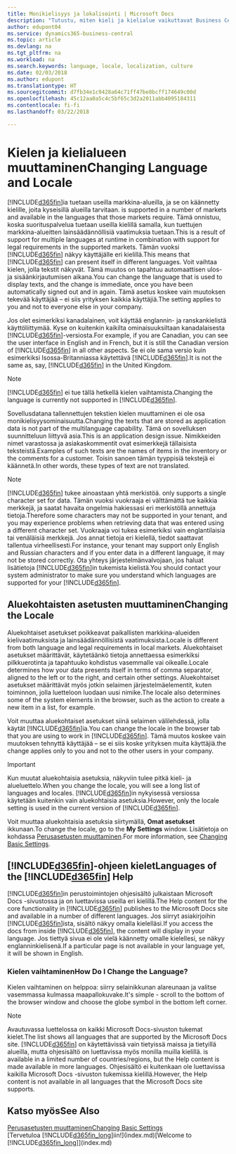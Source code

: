 ```yaml
---
title: Monikielisyys ja lokalisointi | Microsoft Docs
description: "Tutustu, miten kieli ja kielialue vaikuttavat Business Central -sovelluksen käyttökokemukseen."
author: edupont04
ms.service: dynamics365-business-central
ms.topic: article
ms.devlang: na
ms.tgt_pltfrm: na
ms.workload: na
ms.search.keywords: language, locale, localization, culture
ms.date: 02/03/2018
ms.author: edupont
ms.translationtype: HT
ms.sourcegitcommit: d7fb34e1c9428a64c71ff47be8bcff174649c00d
ms.openlocfilehash: 45c12aa0a5c4c5bf65c3d2a2011abb4095184311
ms.contentlocale: fi-fi
ms.lasthandoff: 03/22/2018

---
```

# <a name="changing-language-and-locale"></a><span data-ttu-id="b7590-103">Kielen ja kielialueen muuttaminen</span><span class="sxs-lookup"><span data-stu-id="b7590-103">Changing Language and Locale</span></span>
[!INCLUDE[d365fin](includes/d365fin_md.md)]<span data-ttu-id="b7590-104">ia tuetaan useilla markkina-alueilla, ja se on käännetty kielille, joita kyseisillä alueilla tarvitaan.</span><span class="sxs-lookup"><span data-stu-id="b7590-104"> is supported in a number of markets and available in the languages that those markets require.</span></span> <span data-ttu-id="b7590-105">Tämä onnistuu, koska suorituspalvelua tuetaan useilla kielillä samalla, kun tuettujen markkina-alueitten lainsäädännöllisiä vaatimuksia tuetaan.</span><span class="sxs-lookup"><span data-stu-id="b7590-105">This is a result of support for multiple languages at runtime in combination with support for legal requirements in the supported markets.</span></span> <span data-ttu-id="b7590-106">Tämän vuoksi [!INCLUDE[d365fin](includes/d365fin_md.md)] näkyy käyttäjälle eri kielillä.</span><span class="sxs-lookup"><span data-stu-id="b7590-106">This means that [!INCLUDE[d365fin](includes/d365fin_md.md)] can present itself in different languages.</span></span> <span data-ttu-id="b7590-107">Voit vaihtaa kielen, jolla tekstit näkyvät. Tämä muutos on tapahtuu automaattisen ulos- ja sisäänkirjautumisen aikana.</span><span class="sxs-lookup"><span data-stu-id="b7590-107">You can change the language that is used to display texts, and the change is immediate, once you have been automatically signed out and in again.</span></span> <span data-ttu-id="b7590-108">Tämä asetus koskee vain muutoksen tekevää käyttäjää – ei siis yrityksen kaikkia käyttäjiä.</span><span class="sxs-lookup"><span data-stu-id="b7590-108">The setting applies to you and not to everyone else in your company.</span></span>  

<span data-ttu-id="b7590-109">Jos olet esimerkiksi kanadalainen, voit käyttää englannin- ja ranskankielistä käyttöliittymää. Kyse on kuitenkin kaikilta ominaisuuksiltaan kanadalaisesta [!INCLUDE[d365fin](includes/d365fin_md.md)]-versiosta.</span><span class="sxs-lookup"><span data-stu-id="b7590-109">For example, if you are Canadian, you can see the user interface in English and in French, but it is still the Canadian version of [!INCLUDE[d365fin](includes/d365fin_md.md)] in all other aspects.</span></span> <span data-ttu-id="b7590-110">Se ei ole sama versio kuin esimerkiksi Isossa-Britanniassa käytettävä [!INCLUDE[d365fin](includes/d365fin_md.md)].</span><span class="sxs-lookup"><span data-stu-id="b7590-110">It is not the same as, say, [!INCLUDE[d365fin](includes/d365fin_md.md)] in the United Kingdom.</span></span>  

> [!NOTE]  
>  <span data-ttu-id="b7590-111">[!INCLUDE[d365fin](includes/d365fin_md.md)] ei tue tällä hetkellä kielen vaihtamista.</span><span class="sxs-lookup"><span data-stu-id="b7590-111">Changing the language is currently not supported in [!INCLUDE[d365fin](includes/d365fin_md.md)].</span></span>

<span data-ttu-id="b7590-112">Sovellusdatana tallennettujen tekstien kielen muuttaminen ei ole osa monikielisyysominaisuutta.</span><span class="sxs-lookup"><span data-stu-id="b7590-112">Changing the texts that are stored as application data is not part of the multilanguage capability.</span></span> <span data-ttu-id="b7590-113">Tämä on sovelluksen suunnitteluun liittyvä asia.</span><span class="sxs-lookup"><span data-stu-id="b7590-113">This is an application design issue.</span></span> <span data-ttu-id="b7590-114">Nimikkeiden nimet varastossa ja asiakaskommentit ovat esimerkkejä tällaisista teksteistä.</span><span class="sxs-lookup"><span data-stu-id="b7590-114">Examples of such texts are the names of items in the inventory or the comments for a customer.</span></span> <span data-ttu-id="b7590-115">Toisin sanoen tämän tyyppisiä tekstejä ei käännetä.</span><span class="sxs-lookup"><span data-stu-id="b7590-115">In other words, these types of text are not translated.</span></span>  

> [!NOTE]  
>  [!INCLUDE[d365fin](includes/d365fin_md.md)]<span data-ttu-id="b7590-116"> tukee ainoastaan yhtä merkistöä.</span><span class="sxs-lookup"><span data-stu-id="b7590-116"> only supports a single character set for data.</span></span> <span data-ttu-id="b7590-117">Tämän vuoksi vuokraaja ei välttämättä tue kaikkia merkkejä, ja saatat havaita ongelmia hakiessasi eri merkistöllä annettuja tietoja.</span><span class="sxs-lookup"><span data-stu-id="b7590-117">Therefore some characters may not be supported in your tenant, and you may experience problems when retrieving data that was entered using a different character set.</span></span> <span data-ttu-id="b7590-118">Vuokraaja voi tukea esimerkiksi vain englantilaisia tai venäläisiä merkkejä. Jos annat tietoja eri kielellä, tiedot saattavat tallentua virheellisesti.</span><span class="sxs-lookup"><span data-stu-id="b7590-118">For instance, your tenant may support only English and Russian characters and if you enter data in a different language, it may not be stored correctly.</span></span> <span data-ttu-id="b7590-119">Ota yhteys järjestelmänvalvojaan, jos haluat lisätietoja [!INCLUDE[d365fin](includes/d365fin_md.md)]in tukemista kielistä.</span><span class="sxs-lookup"><span data-stu-id="b7590-119">You should contact your system administrator to make sure you understand which languages are supported for your [!INCLUDE[d365fin](includes/d365fin_md.md)].</span></span>  

## <a name="changing-the-locale"></a><span data-ttu-id="b7590-120">Aluekohtaisten asetusten muuttaminen</span><span class="sxs-lookup"><span data-stu-id="b7590-120">Changing the Locale</span></span>
<span data-ttu-id="b7590-121">Aluekohtaiset asetukset poikkeavat paikallisten markkina-alueiden kielivaatimuksista ja lainsäädännöllisistä vaatimuksista.</span><span class="sxs-lookup"><span data-stu-id="b7590-121">Locale is different from both language and legal requirements in local markets.</span></span> <span data-ttu-id="b7590-122">Aluekohtaiset asetukset määrittävät, käytetäänkö tietoja annettaessa esimerkiksi pilkkuerotinta ja tapahtuuko kohdistus vasemmalle vai oikealle.</span><span class="sxs-lookup"><span data-stu-id="b7590-122">Locale determines how your data presents itself in terms of comma separator, aligned to the left or to the right, and certain other settings.</span></span> <span data-ttu-id="b7590-123">Aluekohtaiset asetukset määrittävät myös jotkin selaimen järjestelmäelementit, kuten toiminnon, jolla luetteloon luodaan uusi nimike.</span><span class="sxs-lookup"><span data-stu-id="b7590-123">The locale also determines some of the system elements in the browser, such as the action to create a new item in a list, for example.</span></span>  

<span data-ttu-id="b7590-124">Voit muuttaa aluekohtaiset asetukset siinä selaimen välilehdessä, jolla käytät [!INCLUDE[d365fin](includes/d365fin_md.md)]ia.</span><span class="sxs-lookup"><span data-stu-id="b7590-124">You can change the locale in the browser tab that you are using to work in [!INCLUDE[d365fin](includes/d365fin_md.md)].</span></span> <span data-ttu-id="b7590-125">Tämä muutos koskee vain muutoksen tehnyttä käyttäjää – se ei siis koske yrityksen muita käyttäjiä.</span><span class="sxs-lookup"><span data-stu-id="b7590-125">the change applies only to you and not to the other users in your company.</span></span>  

> [!IMPORTANT]  
>  <span data-ttu-id="b7590-126">Kun muutat aluekohtaisia asetuksia, näkyviin tulee pitkä kieli- ja alueluettelo.</span><span class="sxs-lookup"><span data-stu-id="b7590-126">When you change the locale, you will see a long list of languages and locales.</span></span> <span data-ttu-id="b7590-127">[!INCLUDE[d365fin](includes/d365fin_md.md)]in nykyisessä versiossa käytetään kuitenkin vain aluekohtaisia asetuksia.</span><span class="sxs-lookup"><span data-stu-id="b7590-127">However, only the locale setting is used in the current version of [!INCLUDE[d365fin](includes/d365fin_md.md)].</span></span>  

<span data-ttu-id="b7590-128">Voit muuttaa aluekohtaisia asetuksia siirtymällä, **Omat asetukset** ikkunaan.</span><span class="sxs-lookup"><span data-stu-id="b7590-128">To change the locale, go to the **My Settings** window.</span></span> <span data-ttu-id="b7590-129">Lisätietoja on kohdassa [Perusasetusten muuttaminen](ui-change-basic-settings.md).</span><span class="sxs-lookup"><span data-stu-id="b7590-129">For more information, see [Changing Basic Settings](ui-change-basic-settings.md).</span></span>  

## <a name="languages-of-the-included365finincludesd365finmdmd-help"></a><span data-ttu-id="b7590-130">[!INCLUDE[d365fin](includes/d365fin_md.md)]-ohjeen kielet</span><span class="sxs-lookup"><span data-stu-id="b7590-130">Languages of the [!INCLUDE[d365fin](includes/d365fin_md.md)] Help</span></span>
<span data-ttu-id="b7590-131">[!INCLUDE[d365fin](includes/d365fin_md.md)]in perustoimintojen ohjesisältö julkaistaan Microsoft Docs -sivustossa ja on luettavissa useilla eri kielillä.</span><span class="sxs-lookup"><span data-stu-id="b7590-131">The Help content for the core functionality in [!INCLUDE[d365fin](includes/d365fin_md.md)] publishes to the Microsoft Docs site and available in a number of different languages.</span></span> <span data-ttu-id="b7590-132">Jos siirryt asiakirjoihin [!INCLUDE[d365fin](includes/d365fin_md.md)]ista, sisältö näkyy omalla kielelläsi.</span><span class="sxs-lookup"><span data-stu-id="b7590-132">If you access the docs from inside [!INCLUDE[d365fin](includes/d365fin_md.md)], the content will display in your language.</span></span> <span data-ttu-id="b7590-133">Jos tiettyä sivua ei ole vielä käännetty omalle kielellesi, se näkyy englanninkielisenä.</span><span class="sxs-lookup"><span data-stu-id="b7590-133">If a particular page is not available in your language yet, it will be shown in English.</span></span>

### <a name="how-do-i-change-the-language"></a><span data-ttu-id="b7590-134">Kielen vaihtaminen</span><span class="sxs-lookup"><span data-stu-id="b7590-134">How Do I Change the Language?</span></span>
<span data-ttu-id="b7590-135">Kielen vaihtaminen on helppoa: siirry selainikkunan alareunaan ja valitse vasemmassa kulmassa maapallokuvake.</span><span class="sxs-lookup"><span data-stu-id="b7590-135">It's simple - scroll to the bottom of the browser window and choose the globe symbol in the bottom left corner.</span></span>

> [!NOTE]  
> <span data-ttu-id="b7590-136">Avautuvassa luettelossa on kaikki Microsoft Docs-sivuston tukemat kielet.</span><span class="sxs-lookup"><span data-stu-id="b7590-136">The list shows all languages that are supported by the Microsoft Docs site.</span></span> [!INCLUDE[d365fin](includes/d365fin_md.md)]<span data-ttu-id="b7590-137"> on käytettävissä vain tietyissä maissa ja tietyillä alueilla, mutta ohjesisältö on luettavissa myös monilla muilla kielillä.</span><span class="sxs-lookup"><span data-stu-id="b7590-137"> is available in a limited number of countries/regions, but the Help content is made available in more languages.</span></span> <span data-ttu-id="b7590-138">Ohjesisältö ei kuitenkaan ole luettavissa kaikilla Microsoft Docs -sivuston tukemissa kielillä.</span><span class="sxs-lookup"><span data-stu-id="b7590-138">However, the Help content is not available in all languages that the Microsoft Docs site supports.</span></span>

## <a name="see-also"></a><span data-ttu-id="b7590-139">Katso myös</span><span class="sxs-lookup"><span data-stu-id="b7590-139">See Also</span></span>  
[<span data-ttu-id="b7590-140">Perusasetusten muuttaminen</span><span class="sxs-lookup"><span data-stu-id="b7590-140">Changing Basic Settings</span></span>](ui-change-basic-settings.md)  
<span data-ttu-id="b7590-141">[Tervetuloa [!INCLUDE[d365fin_long](includes/d365fin_long_md.md)]iin!](index.md)</span><span class="sxs-lookup"><span data-stu-id="b7590-141">[Welcome to [!INCLUDE[d365fin_long](includes/d365fin_long_md.md)]](index.md)</span></span>  

